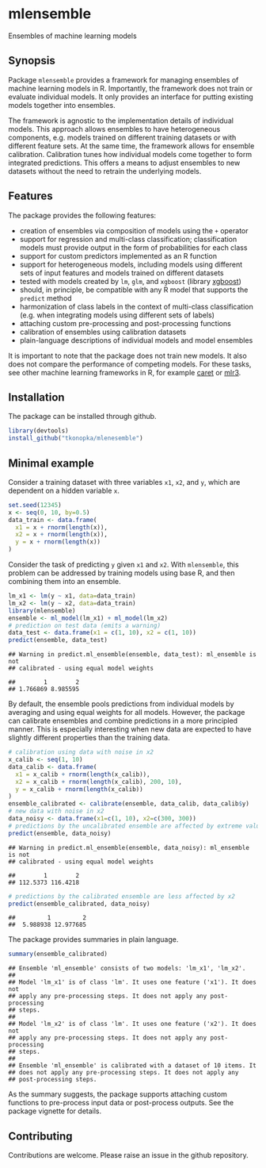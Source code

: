 <!-- README.md is generated from README.Rmd. Do not edit manually -->

# mlensemble

Ensembles of machine learning models

## Synopsis

Package `mlensemble` provides a framework for managing ensembles of
machine learning models in R. Importantly, the framework does not train
or evaluate individual models. It only provides an interface for putting
existing models together into ensembles.

The framework is agnostic to the implementation details of individual
models. This approach allows ensembles to have heterogeneous components,
e.g. models trained on different training datasets or with different
feature sets. At the same time, the framework allows for ensemble
calibration. Calibration tunes how individual models come together to
form integrated predictions. This offers a means to adjust ensembles to
new datasets without the need to retrain the underlying models.

## Features

The package provides the following features:

  - creation of ensembles via composition of models using the `+`
    operator
  - support for regression and multi-class classification;
    classification models must provide output in the form of
    probabilities for each class
  - support for custom predictors implemented as an R function
  - support for heterogeneous models, including models using different
    sets of input features and models trained on different datasets
  - tested with models created by `lm`, `glm`, and `xgboost` (library
    [xgboost](https://cran.r-project.org/web/packages/xgboost/index.html))
  - should, in principle, be compatible with any R model that supports
    the `predict` method
  - harmonization of class labels in the context of multi-class
    classification (e.g. when integrating models using different sets of
    labels)
  - attaching custom pre-processing and post-processing functions
  - calibration of ensembles using calibration datasets
  - plain-language descriptions of individual models and model ensembles

It is important to note that the package does not train new models. It
also does not compare the performance of competing models. For these
tasks, see other machine learning frameworks in R, for example
[caret](https://cran.r-project.org/web/packages/caret/) or
[mlr3](https://cran.r-project.org/web/packages/mlr3/index.html).

## Installation

The package can be installed through github.

``` r
library(devtools)
install_github("tkonopka/mlenesemble")
```

## Minimal example

Consider a training dataset with three variables `x1`, `x2`, and `y`,
which are dependent on a hidden variable `x`.

``` r
set.seed(12345)
x <- seq(0, 10, by=0.5)
data_train <- data.frame(
  x1 = x + rnorm(length(x)),
  x2 = x + rnorm(length(x)),
  y = x + rnorm(length(x))
)
```

Consider the task of predicting `y` given `x1` and `x2`. With
`mlensemble`, this problem can be addressed by training models using
base R, and then combining them into an ensemble.

``` r
lm_x1 <- lm(y ~ x1, data=data_train)
lm_x2 <- lm(y ~ x2, data=data_train)
library(mlensemble)
ensemble <- ml_model(lm_x1) + ml_model(lm_x2)
# prediction on test data (emits a warning)
data_test <- data.frame(x1 = c(1, 10), x2 = c(1, 10))
predict(ensemble, data_test)
```

    ## Warning in predict.ml_ensemble(ensemble, data_test): ml_ensemble is not
    ## calibrated - using equal model weights

    ##        1        2 
    ## 1.766869 8.985595

By default, the ensemble pools predictions from individual models by
averaging and using equal weights for all models. However, the package
can calibrate ensembles and combine predictions in a more principled
manner. This is especially interesting when new data are expected to
have slightly different properties than the training data.

``` r
# calibration using data with noise in x2
x_calib <- seq(1, 10)
data_calib <- data.frame(
  x1 = x_calib + rnorm(length(x_calib)),
  x2 = x_calib + rnorm(length(x_calib), 200, 10),
  y = x_calib + rnorm(length(x_calib))
)
ensemble_calibrated <- calibrate(ensemble, data_calib, data_calib$y)
# new data with noise in x2
data_noisy <- data.frame(x1=c(1, 10), x2=c(300, 300))
# predictions by the uncalibrated ensemble are affected by extreme values of x2
predict(ensemble, data_noisy)
```

    ## Warning in predict.ml_ensemble(ensemble, data_noisy): ml_ensemble is not
    ## calibrated - using equal model weights

    ##        1        2 
    ## 112.5373 116.4218

``` r
# predictions by the calibrated ensemble are less affected by x2
predict(ensemble_calibrated, data_noisy)
```

    ##         1         2 
    ##  5.988938 12.977685

The package provides summaries in plain language.

``` r
summary(ensemble_calibrated)
```

    ## Ensemble 'ml_ensemble' consists of two models: 'lm_x1', 'lm_x2'.
    ## 
    ## Model 'lm_x1' is of class 'lm'. It uses one feature ('x1'). It does not
    ## apply any pre-processing steps. It does not apply any post-processing
    ## steps.
    ## 
    ## Model 'lm_x2' is of class 'lm'. It uses one feature ('x2'). It does not
    ## apply any pre-processing steps. It does not apply any post-processing
    ## steps.
    ## 
    ## Ensemble 'ml_ensemble' is calibrated with a dataset of 10 items. It
    ## does not apply any pre-processing steps. It does not apply any
    ## post-processing steps.

As the summary suggests, the package supports attaching custom functions
to pre-process input data or post-process outputs. See the package
vignette for details.

## Contributing

Contributions are welcome. Please raise an issue in the github
repository.
